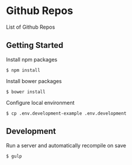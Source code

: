 # Github Repos

List of Github Repos

## Getting Started

Install npm packages

```
$ npm install
```

Install bower packages

```
$ bower install
```

Configure local environment

```
$ cp .env.development-example .env.development
```

## Development

Run a server and automatically recompile on save

```
$ gulp
```
